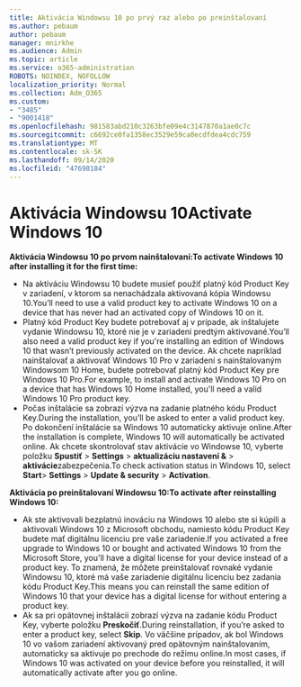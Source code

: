 ```yaml
---
title: Aktivácia Windowsu 10 po prvý raz alebo po preinštalovaní
ms.author: pebaum
author: pebaum
manager: mnirkhe
ms.audience: Admin
ms.topic: article
ms.service: o365-administration
ROBOTS: NOINDEX, NOFOLLOW
localization_priority: Normal
ms.collection: Adm_O365
ms.custom:
- "3485"
- "9001418"
ms.openlocfilehash: 981583abd210c3263bfe09e4c3147870a1ae0c7c
ms.sourcegitcommit: c6692ce0fa1358ec3529e59ca0ecdfdea4cdc759
ms.translationtype: MT
ms.contentlocale: sk-SK
ms.lasthandoff: 09/14/2020
ms.locfileid: "47698184"
---
```

# <a name="activate-windows-10"></a><span data-ttu-id="94b4c-102">Aktivácia Windowsu 10</span><span class="sxs-lookup"><span data-stu-id="94b4c-102">Activate Windows 10</span></span>

<span data-ttu-id="94b4c-103">**Aktivácia Windowsu 10 po prvom nainštalovaní:**</span><span class="sxs-lookup"><span data-stu-id="94b4c-103">**To activate Windows 10 after installing it for the first time:**</span></span>

- <span data-ttu-id="94b4c-104">Na aktiváciu Windowsu 10 budete musieť použiť platný kód Product Key v zariadení, v ktorom sa nenachádzala aktivovaná kópia Windowsu 10.</span><span class="sxs-lookup"><span data-stu-id="94b4c-104">You’ll need to use a valid product key to activate Windows 10 on a device that has never had an activated copy of Windows 10 on it.</span></span>
- <span data-ttu-id="94b4c-105">Platný kód Product Key budete potrebovať aj v prípade, ak inštalujete vydanie Windowsu 10, ktoré nie je v zariadení predtým aktivované.</span><span class="sxs-lookup"><span data-stu-id="94b4c-105">You’ll also need a valid product key if you're installing an edition of Windows 10 that wasn’t previously activated on the device.</span></span> <span data-ttu-id="94b4c-106">Ak chcete napríklad nainštalovať a aktivovať Windows 10 Pro v zariadení s nainštalovaným Windowsom 10 Home, budete potrebovať platný kód Product Key pre Windows 10 Pro.</span><span class="sxs-lookup"><span data-stu-id="94b4c-106">For example, to install and activate Windows 10 Pro on a device that has Windows 10 Home installed, you'll need a valid Windows 10 Pro product key.</span></span>
- <span data-ttu-id="94b4c-107">Počas inštalácie sa zobrazí výzva na zadanie platného kódu Product Key.</span><span class="sxs-lookup"><span data-stu-id="94b4c-107">During the installation, you’ll be asked to enter a valid product key.</span></span> <span data-ttu-id="94b4c-108">Po dokončení inštalácie sa Windows 10 automaticky aktivuje online.</span><span class="sxs-lookup"><span data-stu-id="94b4c-108">After the installation is complete, Windows 10 will automatically be activated online.</span></span> <span data-ttu-id="94b4c-109">Ak chcete skontrolovať stav aktivácie vo Windowse 10, vyberte položku **Spustiť** >  **Settings**  >  **aktualizáciu nastavení &**  >  **aktivácie**zabezpečenia.</span><span class="sxs-lookup"><span data-stu-id="94b4c-109">To check activation status in Windows 10, select **Start**> **Settings** > **Update & security** > **Activation**.</span></span>

<span data-ttu-id="94b4c-110">**Aktivácia po preinštalovaní Windowsu 10:**</span><span class="sxs-lookup"><span data-stu-id="94b4c-110">**To activate after reinstalling Windows 10:**</span></span>

- <span data-ttu-id="94b4c-111">Ak ste aktivovali bezplatnú inováciu na Windows 10 alebo ste si kúpili a aktivovali Windows 10 z Microsoft obchodu, namiesto kódu Product Key budete mať digitálnu licenciu pre vaše zariadenie.</span><span class="sxs-lookup"><span data-stu-id="94b4c-111">If you activated a free upgrade to Windows 10 or bought and activated Windows 10 from the Microsoft Store, you'll have a digital license for your device instead of a product key.</span></span> <span data-ttu-id="94b4c-112">To znamená, že môžete preinštalovať rovnaké vydanie Windowsu 10, ktoré má vaše zariadenie digitálnu licenciu bez zadania kódu Product Key.</span><span class="sxs-lookup"><span data-stu-id="94b4c-112">This means you can reinstall the same edition of Windows 10 that your device has a digital license for without entering a product key.</span></span>
- <span data-ttu-id="94b4c-113">Ak sa pri opätovnej inštalácii zobrazí výzva na zadanie kódu Product Key, vyberte položku **Preskočiť**.</span><span class="sxs-lookup"><span data-stu-id="94b4c-113">During reinstallation, if you’re asked to enter a product key, select **Skip**.</span></span> <span data-ttu-id="94b4c-114">Vo väčšine prípadov, ak bol Windows 10 vo vašom zariadení aktivovaný pred opätovným nainštalovaním, automaticky sa aktivuje po prechode do režimu online.</span><span class="sxs-lookup"><span data-stu-id="94b4c-114">In most cases, if Windows 10 was activated on your device before you reinstalled, it will automatically activate after you go online.</span></span>
